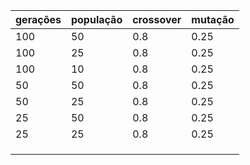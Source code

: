| gerações | população | crossover | mutação |
|----------|-----------|-----------|---------|
| 100      | 50        | 0.8       | 0.25    |
| 100      | 25        | 0.8       | 0.25    |
| 100      | 10        | 0.8       | 0.25    |
| 50       | 50        | 0.8       | 0.25    |
| 50       | 25        | 0.8       | 0.25    |
| 25       | 50        | 0.8       | 0.25    |
| 25       | 25        | 0.8       | 0.25    |
|          |           |           |         |
|          |           |           |         |
|          |           |           |         |
